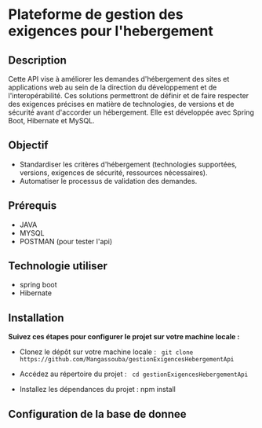 # Plateforme de gestion des exigences pour l'hebergement

## Description

Cette API vise à améliorer les demandes d'hébergement des sites et applications web au sein de la direction du développement et de l'interopérabilité. Ces solutions permettront de définir et de faire respecter des exigences précises en matière de technologies, de versions et de sécurité avant d'accorder un hébergement. Elle est développée avec Spring Boot, Hibernate et MySQL.

## Objectif
- Standardiser les critères d'hébergement (technologies supportées, versions, exigences de sécurité, ressources nécessaires).
- Automatiser le processus de validation des demandes.

## Prérequis

- JAVA
- MYSQL
- POSTMAN (pour tester l'api)

## Technologie utiliser

- spring boot 
- Hibernate

## Installation 

**Suivez ces étapes pour configurer le projet sur votre machine locale :**

- Clonez le dépôt sur votre machine locale :
`` git clone https://github.com/Mangassouba/gestionExigencesHebergementApi``

- Accédez au répertoire du projet :
`` cd gestionExigencesHebergementApi``

- Installez les dépendances du projet :
npm install

## Configuration de la base de donnee